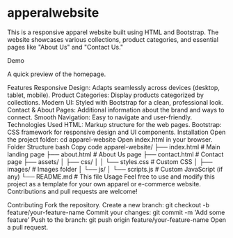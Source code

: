 # apperalwebsite
This is a responsive apparel website built using HTML and Bootstrap. The website showcases various collections, product categories, and essential pages like "About Us" and "Contact Us."

Demo

A quick preview of the homepage.

Features
Responsive Design: Adapts seamlessly across devices (desktop, tablet, mobile).
Product Categories: Display products categorized by collections.
Modern UI: Styled with Bootstrap for a clean, professional look.
Contact & About Pages: Additional information about the brand and ways to connect.
Smooth Navigation: Easy to navigate and user-friendly.
Technologies Used
HTML: Markup structure for the web pages.
Bootstrap: CSS framework for responsive design and UI components.
Installation
Open the project folder:
cd apparel-website
Open index.html in your browser.
Folder Structure
bash
Copy code
apparel-website/
├── index.html          # Main landing page
├── about.html          # About Us page
├── contact.html        # Contact page
├── assets/
│   ├── css/
│   │   └── styles.css  # Custom CSS
│   ├── images/         # Images folder
│   └── js/
│       └── scripts.js  # Custom JavaScript (if any)
└── README.md           # This file
Usage
Feel free to use and modify this project as a template for your own apparel or e-commerce website. Contributions and pull requests are welcome!

Contributing
Fork the repository.
Create a new branch:
git checkout -b feature/your-feature-name
Commit your changes:
git commit -m 'Add some feature'
Push to the branch:
git push origin feature/your-feature-name
Open a pull request.

